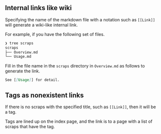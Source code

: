 ## Internal links like wiki
Specifying the name of the markdown file with a notation such as `[[Link]]` will generate a wiki-like internal link.

For example, if you have the following set of files.
```bash
❯ tree scraps
scraps
├── Overview.md
└── Usage.md
```

Fill in the file name in the `scraps` directory in `Overview.md` as follows to generate the link.
```markdown:Overview.md
See [[Usage]] for detail.
```

## Tags as nonexistent links
If there is no scraps with the specified title, such as `[[Link]]`, then it will be a tag.

Tags are lined up on the index page, and the link is to a page with a list of scraps that have the tag.